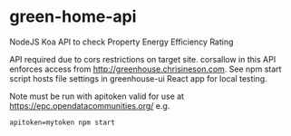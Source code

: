 # green-home-api
NodeJS Koa API to check Property Energy Efficiency Rating

API required due to cors restrictions on target site. corsallow in this API enforces access from http://greenhouse.chrisineson.com. See npm start script hosts file settings in greenhouse-ui React app for local testing.

Note must be run with apitoken valid for use at https://epc.opendatacommunities.org/ e.g.
```
apitoken=mytoken npm start
```
